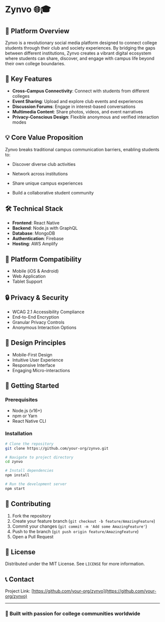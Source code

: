 # Zynvo 🌐🎓

## 📖 Platform Overview

Zynvo is a revolutionary social media platform designed to connect college students through their club and society experiences. By bridging the gaps between different institutions, Zynvo creates a vibrant digital ecosystem where students can share, discover, and engage with campus life beyond their own college boundaries.

## 🚀 Key Features

- **Cross-Campus Connectivity**: Connect with students from different colleges
- **Event Sharing**: Upload and explore club events and experiences
- **Discussion Forums**: Engage in interest-based conversations
- **Multimedia Content**: Share photos, videos, and event narratives
- **Privacy-Conscious Design**: Flexible anonymous and verified interaction modes

## 💡 Core Value Proposition

Zynvo breaks traditional campus communication barriers, enabling students to:

- Discover diverse club activities

- Network across institutions

- Share unique campus experiences

- Build a collaborative student community


## 🛠 Technical Stack

- **Frontend**: React Native
- **Backend**: Node.js with GraphQL
- **Database**: MongoDB
- **Authentication**: Firebase
- **Hosting**: AWS Amplify

## 📱 Platform Compatibility

- Mobile (iOS & Android)
- Web Application
- Tablet Support

## 🔒 Privacy & Security

- WCAG 2.1 Accessibility Compliance
- End-to-End Encryption
- Granular Privacy Controls
- Anonymous Interaction Options

## 🌈 Design Principles

- Mobile-First Design
- Intuitive User Experience
- Responsive Interface
- Engaging Micro-interactions

## 🚀 Getting Started

### Prerequisites
- Node.js (v16+)
- npm or Yarn
- React Native CLI

### Installation

```bash
# Clone the repository
git clone https://github.com/your-org/zynvo.git

# Navigate to project directory
cd zynvo

# Install dependencies
npm install

# Run the development server
npm start
```

## 🤝 Contributing

1. Fork the repository
2. Create your feature branch (`git checkout -b feature/AmazingFeature`)
3. Commit your changes (`git commit -m 'Add some AmazingFeature'`)
4. Push to the branch (`git push origin feature/AmazingFeature`)
5. Open a Pull Request

## 📄 License

Distributed under the MIT License. See `LICENSE` for more information.

## 📞 Contact

Project Link: [https://github.com/your-org/zynvo](https://github.com/your-org/zynvo)

---

### 🌟 Built with passion for college communities worldwide